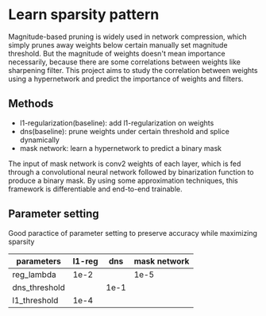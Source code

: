 # Learn sparsity pattern
Magnitude-based pruning is widely used in network compression, which
simply prunes away weights below certain manually set magnitude threshold.
But the magnitude of weights doesn't mean importance necessarily, because
there are some correlations between weights like sharpening filter. This
project aims to study the correlation between weights using a hypernetwork
and predict the importance of weights and filters.



## Methods
* l1-regularization(baseline): add l1-regularization on weights
* dns(baseline): prune weights under certain threshold and splice dynamically
* mask network: learn a hypernetwork to predict a binary mask

The input of mask network is conv2 weights of each layer, which is fed
through a convolutional neural network followed by binarization function
to produce a binary mask. By using some approximation techniques, this
framework is differentiable and end-to-end trainable.

## Parameter setting
Good paractice of parameter setting to preserve accuracy while
maximizing sparsity

parameters     | l1-reg | dns  | mask network
-------------- | ------ | ---- | ----------- |
reg_lambda     | 1e-2   |      | 1e-5
dns_threshold  |        | 1e-1 |
l1_threshold   | 1e-4   |      |
